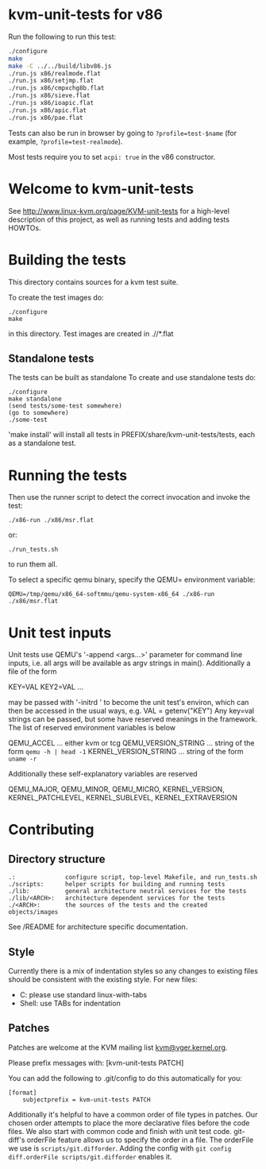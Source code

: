 # kvm-unit-tests for v86

Run the following to run this test:

```sh
./configure
make
make -C ../../build/libv86.js
./run.js x86/realmode.flat
./run.js x86/setjmp.flat
./run.js x86/cmpxchg8b.flat
./run.js x86/sieve.flat
./run.js x86/ioapic.flat
./run.js x86/apic.flat
./run.js x86/pae.flat
```

Tests can also be run in browser by going to `?profile=test-$name` (for
example, `?profile=test-realmode`).

Most tests require you to set `acpi: true` in the v86 constructor.


# Welcome to kvm-unit-tests

See http://www.linux-kvm.org/page/KVM-unit-tests for a high-level
description of this project, as well as running tests and adding
tests HOWTOs.

# Building the tests

This directory contains sources for a kvm test suite.

To create the test images do:

    ./configure
    make

in this directory. Test images are created in ./<ARCH>/*.flat

## Standalone tests

The tests can be built as standalone
To create and use standalone tests do:

    ./configure
    make standalone
    (send tests/some-test somewhere)
    (go to somewhere)
    ./some-test

'make install' will install all tests in PREFIX/share/kvm-unit-tests/tests,
each as a standalone test.


# Running the tests

Then use the runner script to detect the correct invocation and
invoke the test:

    ./x86-run ./x86/msr.flat
or:

    ./run_tests.sh

to run them all.

To select a specific qemu binary, specify the QEMU=<path>
environment variable:

    QEMU=/tmp/qemu/x86_64-softmmu/qemu-system-x86_64 ./x86-run ./x86/msr.flat

# Unit test inputs

Unit tests use QEMU's '-append <args...>' parameter for command line
inputs, i.e. all args will be available as argv strings in main().
Additionally a file of the form

KEY=VAL
KEY2=VAL
...

may be passed with '-initrd <file>' to become the unit test's environ,
which can then be accessed in the usual ways, e.g. VAL = getenv("KEY")
Any key=val strings can be passed, but some have reserved meanings in
the framework. The list of reserved environment variables is below

 QEMU_ACCEL            ... either kvm or tcg
 QEMU_VERSION_STRING   ... string of the form `qemu -h | head -1`
 KERNEL_VERSION_STRING ... string of the form `uname -r`

Additionally these self-explanatory variables are reserved

 QEMU_MAJOR, QEMU_MINOR, QEMU_MICRO, KERNEL_VERSION, KERNEL_PATCHLEVEL,
 KERNEL_SUBLEVEL, KERNEL_EXTRAVERSION

# Contributing

## Directory structure

    .:				configure script, top-level Makefile, and run_tests.sh
    ./scripts:		helper scripts for building and running tests
    ./lib:			general architecture neutral services for the tests
    ./lib/<ARCH>:	architecture dependent services for the tests
    ./<ARCH>:		the sources of the tests and the created objects/images

See <ARCH>/README for architecture specific documentation.

## Style

Currently there is a mix of indentation styles so any changes to
existing files should be consistent with the existing style. For new
files:

  - C: please use standard linux-with-tabs
  - Shell: use TABs for indentation

## Patches

Patches are welcome at the KVM mailing list <kvm@vger.kernel.org>.

Please prefix messages with: [kvm-unit-tests PATCH]

You can add the following to .git/config to do this automatically for you:

    [format]
        subjectprefix = kvm-unit-tests PATCH

Additionally it's helpful to have a common order of file types in patches.
Our chosen order attempts to place the more declarative files before
the code files. We also start with common code and finish with unit test
code. git-diff's orderFile feature allows us to specify the order in a
file. The orderFile we use is `scripts/git.difforder`. Adding the config
with `git config diff.orderFile scripts/git.difforder` enables it.

